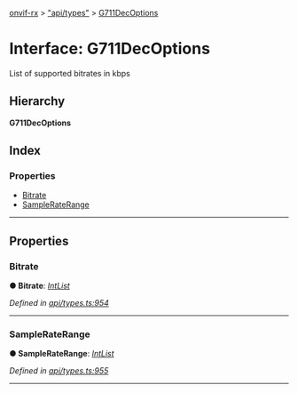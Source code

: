 [onvif-rx](../README.md) > ["api/types"](../modules/_api_types_.md) > [G711DecOptions](../interfaces/_api_types_.g711decoptions.md)

# Interface: G711DecOptions

List of supported bitrates in kbps

## Hierarchy

**G711DecOptions**

## Index

### Properties

* [Bitrate](_api_types_.g711decoptions.md#bitrate)
* [SampleRateRange](_api_types_.g711decoptions.md#sampleraterange)

---

## Properties

<a id="bitrate"></a>

###  Bitrate

**● Bitrate**: *[IntList](_api_types_.intlist.md)*

*Defined in [api/types.ts:954](https://github.com/patrickmichalina/onvif-rx/blob/1596479/src/api/types.ts#L954)*

___
<a id="sampleraterange"></a>

###  SampleRateRange

**● SampleRateRange**: *[IntList](_api_types_.intlist.md)*

*Defined in [api/types.ts:955](https://github.com/patrickmichalina/onvif-rx/blob/1596479/src/api/types.ts#L955)*

___

